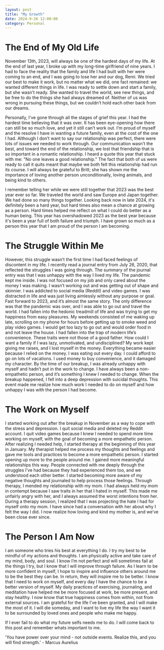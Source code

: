 ```yaml
---
layout: post
title: "My Growth"
date: 2024-9-26 12:00:00
category: Personal
---
```


# The End of My Old Life

November 13th, 2023, will always be one of the hardest days of my life. At the end of last year, I broke up with my long-time girlfriend of nine years. I had to face the reality that the family and life I had built with her were coming to an end, and I was going to lose her and our dog, Remi. We tried our best to make it work, but no matter what we did, one fact remained: we wanted different things in life. I was ready to settle down and start a family, but she wasn’t ready. She wanted to travel the world, see new things, and be free to do the things she had always dreamed of. Neither of us was wrong in pursuing these things, but we couldn’t hold each other back from our dreams.

Personally, I've gone through all the stages of grief this year. I had the hardest time believing that it was over. It has been eye-opening how there can still be so much love, and yet it still can’t work out. I’m proud of myself and the resolve I have in wanting a future family, even at the cost of the one I had. Although I don’t want to say our relationship was perfect, there were lots of issues we needed to work through. Our communication wasn’t the best, and toward the end of the relationship, we lost that friendship that is so important in a romantic relationship. I heard a quote this year that stuck with me: "No one leaves a good relationship." The fact that both of us were ready to call it quits meant that maybe we both felt this relationship had run its course. I will always be grateful to Britt; she has shown me the importance of loving another person unconditionally, loving animals, and being kind to others.

I remember telling her while we were still together that 2023 was the best year ever so far. We traveled the world and saw Europe and Japan together. We had done so many things together. Looking back now in late 2024, it's definitely been a hard year, but hard times also mean a chance at growing as a person. Hard times helped me reflect on what I could do better as a human being. This year has overshadowed 2023 as the best year because it's been a year full of both failure and triumph. I have grown so much as a person this year that I am proud of the person I am becoming.

# The Struggle Within Me

However, this struggle wasn’t the first time I had faced feelings of discontent in my life. I recently read a journal entry from July 26, 2020, that reflected the struggles I was going through. The summary of the journal entry was that I was unhappy with the way I lived my life. The pandemic kept me inside. I was not focused on my job and only cared about the money I was making. I wasn’t working out and was getting out of shape and skinnier. I was addicted to social media (Reddit) and video games. I was distracted in life and was just living aimlessly without any purpose or goal. Fast forward to 2023, and it’s almost the same story. The only difference was that the pandemic was over, and I was able to go out and travel the world. I had fallen into the hedonic treadmill of life and was trying to get my happiness from easy pleasures. My weekends consisted of me waking up late, scrolling on my phone for hours before getting up to smoke weed and play video games. I would get too lazy to go out and would order food in and not leave the house. I had fallen into the trap of modern life’s convenience. These traits were not those of a good father. How could I want a family if I was lazy, unmotivated, and undisciplined? My work kept giving me raises, and I lost myself in the money. Everything became easier because I relied on the money. I was eating out every day. I could afford to go on lots of vacations. I used money to buy convenience, and it damaged my character. By the time of our breakup, I was already unhappy with myself and hadn’t put in the work to change. I have always been a non-empathetic person, and it’s something I knew I needed to change. When the breakup happened, I fell into a deep depression with suicidal thoughts. This event made me realize how much work I needed to do on myself and how unhappy I was with the person I had become.

# The Work on Myself

I started working out after the breakup in November as a way to cope with the stress and depression. I quit social media and deleted my Reddit account. I quit video games because I knew I needed to spend more time working on myself, with the goal of becoming a more empathetic person. After realizing I needed help, I started therapy at the beginning of this year in January. My therapist helped me process my thoughts and feelings and gave me tools and practices to become a more empathetic person. I started opening up more to the people around me. I gained more meaningful relationships this way. People connected with me deeply through the struggles I’ve had because they had experienced them too, and we understood each other better. I started becoming more aware of my negative thoughts and journaled to help process those feelings. Through therapy, I mended my relationship with my mom. I had always held my mom in contempt because I saw traits in her that I hated in myself. This made me unfairly angry with her, and I always assumed the worst intentions from her. During a therapy session, I realized that I was projecting the hate I had for myself onto my mom. I have since had a conversation with her about why I felt the way I did. I now realize how loving and kind my mother is, and we’ve been close ever since.

# The Person I Am Now

I am someone who tries his best at everything I do. I try my best to be mindful of my actions and thoughts. I am physically active and take care of my mind, body, and soul. I know I’m not perfect and will sometimes fail at the things I try, but I know that I will improve through failure. As I learn to be more confident in myself, I hope to inspire and influence others around me to be the best they can be. In return, they will inspire me to be better. I know that I need to work on myself, and every day I have the chance to be a better version of myself. My daily practices of exercising, journaling, and meditation have helped me be more focused at work, be more present, and stay healthy. I now know that true happiness comes from within, not from external sources. I am grateful for the life I’ve been granted, and I will make the most of it. I will die someday, and I want to live my life the way I want it to be surrounded by loved ones and people who make me happy.

If I ever fail to do what my future selfs needs me to do. I will come back to this post and remember whats important to me.

'You have power over your mind - not outside events. Realize this, and you will find strength.' - Marcus Aurelius
